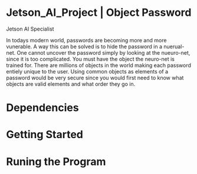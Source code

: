 # Jetson_AI_Project | Object Password
Jetson AI Specialist

In todays modern world, passwords are becoming more and more vunerable. A way this can be solved is to hide the password in a nuerual-net. One cannot uncover the password simply by looking at the nueuro-net, since it is too complicated. You must have the object the neuro-net is trained for. There are millions of objects in the world making each password entiely unique to the user. Using common objects as elements of a password would be very secure since you would first need to know what objects are valid elements and what order they go in.

# Dependencies

# Getting Started

# Runing the Program
